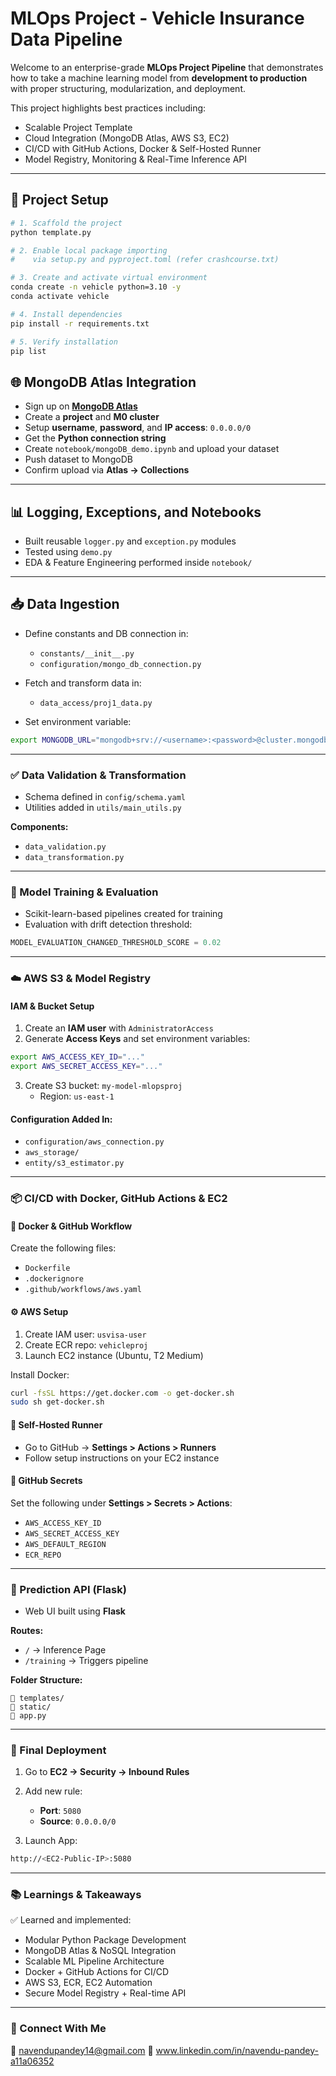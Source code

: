 # MLOps Project - Vehicle Insurance Data Pipeline
Welcome to an enterprise-grade **MLOps Project Pipeline** that demonstrates how to take a machine learning model from **development to production** with proper structuring, modularization, and deployment.

This project highlights best practices including:

- Scalable Project Template
- Cloud Integration (MongoDB Atlas, AWS S3, EC2)
- CI/CD with GitHub Actions, Docker & Self-Hosted Runner
- Model Registry, Monitoring & Real-Time Inference API

---

## 📁 Project Setup

```bash
# 1. Scaffold the project
python template.py

# 2. Enable local package importing
#    via setup.py and pyproject.toml (refer crashcourse.txt)

# 3. Create and activate virtual environment
conda create -n vehicle python=3.10 -y
conda activate vehicle

# 4. Install dependencies
pip install -r requirements.txt

# 5. Verify installation
pip list

```
## 🌐 MongoDB Atlas Integration

- Sign up on **[MongoDB Atlas](https://www.mongodb.com/cloud/atlas)**  
- Create a **project** and **M0 cluster**  
- Setup **username**, **password**, and **IP access**: `0.0.0.0/0`  
- Get the **Python connection string**  
- Create `notebook/mongoDB_demo.ipynb` and upload your dataset  
- Push dataset to MongoDB  
- Confirm upload via **Atlas → Collections**

---

## 📊 Logging, Exceptions, and Notebooks

- Built reusable `logger.py` and `exception.py` modules  
- Tested using `demo.py`  
- EDA & Feature Engineering performed inside `notebook/`

---

## 📥 Data Ingestion

- Define constants and DB connection in:  
  - `constants/__init__.py`  
  - `configuration/mongo_db_connection.py`  

- Fetch and transform data in:  
  - `data_access/proj1_data.py`  

- Set environment variable:
```bash
export MONGODB_URL="mongodb+srv://<username>:<password>@cluster.mongodb.net"
```
---

### ✅ Data Validation & Transformation

- Schema defined in `config/schema.yaml`  
- Utilities added in `utils/main_utils.py`

**Components:**
- `data_validation.py`
- `data_transformation.py`

---

### 🧠 Model Training & Evaluation

- Scikit-learn-based pipelines created for training
- Evaluation with drift detection threshold:

```python
MODEL_EVALUATION_CHANGED_THRESHOLD_SCORE = 0.02
```

---

### ☁️ AWS S3 & Model Registry

#### IAM & Bucket Setup

1. Create an **IAM user** with `AdministratorAccess`  
2. Generate **Access Keys** and set environment variables:

```bash
export AWS_ACCESS_KEY_ID="..."
export AWS_SECRET_ACCESS_KEY="..."
```

3. Create S3 bucket: `my-model-mlopsproj`  
   - Region: `us-east-1`

#### Configuration Added In:

- `configuration/aws_connection.py`
- `aws_storage/`
- `entity/s3_estimator.py`

---

### 📦 CI/CD with Docker, GitHub Actions & EC2

#### 🐳 Docker & GitHub Workflow

Create the following files:

- `Dockerfile`
- `.dockerignore`
- `.github/workflows/aws.yaml`

#### ⚙️ AWS Setup

1. Create IAM user: `usvisa-user`  
2. Create ECR repo: `vehicleproj`  
3. Launch EC2 instance (Ubuntu, T2 Medium)

Install Docker:

```bash
curl -fsSL https://get.docker.com -o get-docker.sh
sudo sh get-docker.sh
```

#### 🏃 Self-Hosted Runner

- Go to GitHub → **Settings > Actions > Runners**  
- Follow setup instructions on your EC2 instance

#### 🔐 GitHub Secrets

Set the following under **Settings > Secrets > Actions**:

- `AWS_ACCESS_KEY_ID`
- `AWS_SECRET_ACCESS_KEY`
- `AWS_DEFAULT_REGION`
- `ECR_REPO`

---

### 📲 Prediction API (Flask)

- Web UI built using **Flask**

**Routes:**
- `/` → Inference Page  
- `/training` → Triggers pipeline

**Folder Structure:**

```plaintext
📂 templates/
📂 static/
📜 app.py
```

---

### 📸 Final Deployment

1. Go to **EC2 → Security → Inbound Rules**
2. Add new rule:  
   - **Port**: `5080`  
   - **Source**: `0.0.0.0/0`

3. Launch App:

```bash
http://<EC2-Public-IP>:5080
```

---

### 📚 Learnings & Takeaways

✅ Learned and implemented:

- Modular Python Package Development  
- MongoDB Atlas & NoSQL Integration  
- Scalable ML Pipeline Architecture  
- Docker + GitHub Actions for CI/CD  
- AWS S3, ECR, EC2 Automation  
- Secure Model Registry + Real-time API  

---

### 🤝 Connect With Me

📧 navendupandey14@gmail.com
🔗 www.linkedin.com/in/navendu-pandey-a11a06352



